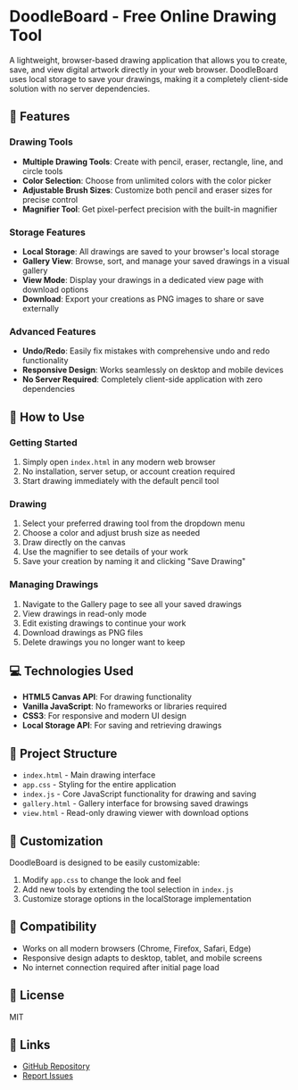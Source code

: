 # DoodleBoard - Free Online Drawing Tool

A lightweight, browser-based drawing application that allows you to create, save, and view digital artwork directly in your web browser. DoodleBoard uses local storage to save your drawings, making it a completely client-side solution with no server dependencies.

## 🎨 Features

### Drawing Tools
- **Multiple Drawing Tools**: Create with pencil, eraser, rectangle, line, and circle tools
- **Color Selection**: Choose from unlimited colors with the color picker
- **Adjustable Brush Sizes**: Customize both pencil and eraser sizes for precise control
- **Magnifier Tool**: Get pixel-perfect precision with the built-in magnifier

### Storage Features
- **Local Storage**: All drawings are saved to your browser's local storage
- **Gallery View**: Browse, sort, and manage your saved drawings in a visual gallery
- **View Mode**: Display your drawings in a dedicated view page with download options
- **Download**: Export your creations as PNG images to share or save externally

### Advanced Features
- **Undo/Redo**: Easily fix mistakes with comprehensive undo and redo functionality
- **Responsive Design**: Works seamlessly on desktop and mobile devices
- **No Server Required**: Completely client-side application with zero dependencies

## 🚀 How to Use

### Getting Started
1. Simply open `index.html` in any modern web browser
2. No installation, server setup, or account creation required
3. Start drawing immediately with the default pencil tool

### Drawing
1. Select your preferred drawing tool from the dropdown menu
2. Choose a color and adjust brush size as needed
3. Draw directly on the canvas
4. Use the magnifier to see details of your work
5. Save your creation by naming it and clicking "Save Drawing"

### Managing Drawings
1. Navigate to the Gallery page to see all your saved drawings
2. View drawings in read-only mode
3. Edit existing drawings to continue your work
4. Download drawings as PNG files
5. Delete drawings you no longer want to keep

## 💻 Technologies Used

- **HTML5 Canvas API**: For drawing functionality
- **Vanilla JavaScript**: No frameworks or libraries required
- **CSS3**: For responsive and modern UI design
- **Local Storage API**: For saving and retrieving drawings

## 📁 Project Structure

- `index.html` - Main drawing interface
- `app.css` - Styling for the entire application
- `index.js` - Core JavaScript functionality for drawing and saving
- `gallery.html` - Gallery interface for browsing saved drawings
- `view.html` - Read-only drawing viewer with download options

## 🔧 Customization

DoodleBoard is designed to be easily customizable:

1. Modify `app.css` to change the look and feel
2. Add new tools by extending the tool selection in `index.js`
3. Customize storage options in the localStorage implementation

## 📱 Compatibility

- Works on all modern browsers (Chrome, Firefox, Safari, Edge)
- Responsive design adapts to desktop, tablet, and mobile screens
- No internet connection required after initial page load

## 📄 License

MIT

## 🔗 Links

- [GitHub Repository](https://github.com/yourusername/doodleboard)
- [Report Issues](https://github.com/yourusername/doodleboard/issues) 